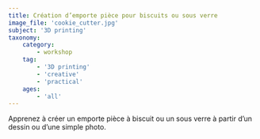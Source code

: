 ```yaml
---
title: Création d’emporte pièce pour biscuits ou sous verre
image_file: 'cookie_cutter.jpg'
subject: '3D printing'
taxonomy:
    category:
        - workshop
    tag:
        - '3D printing'
        - 'creative'
        - 'practical'
    ages:
        - 'all'
---
```

Apprenez à créer un emporte pièce à biscuit ou un sous verre à partir d’un dessin ou d’une simple photo.
